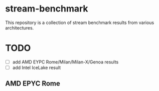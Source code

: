 # stream-benchmark

This repository is a collection of stream benchmark results from various architectures.

# TODO
- [ ] add AMD EYPC Rome/Milan/Milan-X/Genoa results
- [ ] add Intel IceLake result

## AMD EPYC Rome
